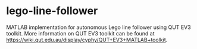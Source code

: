 lego-line-follower
==================

MATLAB implementation for autonomous Lego line follower using QUT EV3 toolkit.
More information on QUT EV3 toolkit can be found at https://wiki.qut.edu.au/display/cyphy/QUT+EV3+MATLAB+toolkit.

